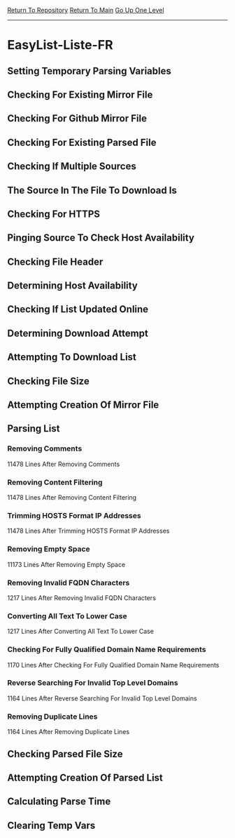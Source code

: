 [Return To Repository](https://github.com/deathbybandaid/piholeparser/)
[Return To Main](https://github.com/deathbybandaid/piholeparser/blob/master/RecentRunLogs/Mainlog.md)
[Go Up One Level](https://github.com/deathbybandaid/piholeparser/blob/master/RecentRunLogs/TopLevelScripts/30-Processing-Blacklists.md)
____________________________________
# EasyList-Liste-FR
## Setting Temporary Parsing Variables
## Checking For Existing Mirror File
## Checking For Github Mirror File
## Checking For Existing Parsed File
## Checking If Multiple Sources
## The Source In The File To Download Is
## Checking For HTTPS
## Pinging Source To Check Host Availability
## Checking File Header
## Determining Host Availability
## Checking If List Updated Online
## Determining Download Attempt
## Attempting To Download List
## Checking File Size
## Attempting Creation Of Mirror File
## Parsing List
### Removing Comments
11478 Lines After Removing Comments
### Removing Content Filtering
11478 Lines After Removing Content Filtering
### Trimming HOSTS Format IP Addresses
11478 Lines After Trimming HOSTS Format IP Addresses
### Removing Empty Space
11173 Lines After Removing Empty Space
### Removing Invalid FQDN Characters
1217 Lines After Removing Invalid FQDN Characters
### Converting All Text To Lower Case
1217 Lines After Converting All Text To Lower Case
### Checking For Fully Qualified Domain Name Requirements
1170 Lines After Checking For Fully Qualified Domain Name Requirements
### Reverse Searching For Invalid Top Level Domains
1164 Lines After Reverse Searching For Invalid Top Level Domains
### Removing Duplicate Lines
1164 Lines After Removing Duplicate Lines
## Checking Parsed File Size
## Attempting Creation Of Parsed List
## Calculating Parse Time
## Clearing Temp Vars
